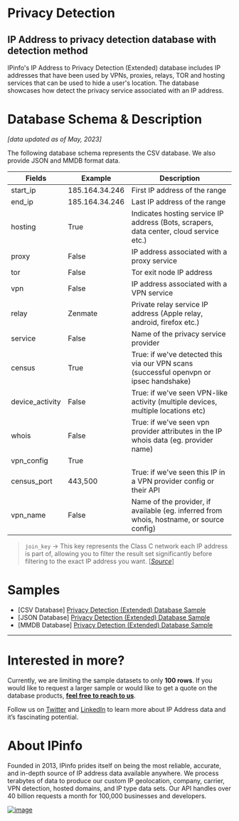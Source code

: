 # Privacy Detection

## IP Address to privacy detection database with detection method

IPinfo's IP Address to Privacy Detection (Extended) database includes IP addresses that have been used by VPNs, proxies, relays, TOR and hosting services that can be used to hide a user's location. The database showcases how detect the privacy service associated with an IP address.

# Database Schema & Description

*[data updated as of May, 2023]*

The following database schema represents the CSV database. We also provide JSON and MMDB format data.

| Fields          | Example        | Description                                                                              |
|-----------------|----------------|------------------------------------------------------------------------------------------|
| start_ip        | 185.164.34.246 | First IP address of the range                                                            |
| end_ip          | 185.164.34.246 | Last IP address of the range                                                             |
| hosting         | True           | Indicates hosting service IP address (Bots, scrapers, data center, cloud service etc.)   |
| proxy           | False          | IP address associated with a proxy service                                               |
| tor             | False          | Tor exit node IP address                                                                 |
| vpn             | False          | IP address associated with a VPN service                                                 |
| relay           | Zenmate        | Private relay service IP address (Apple relay, android, firefox etc.)                    |
| service         | False          | Name of the privacy service provider                                                     |
| census          | True           | True: if we've detected this via our VPN scans (successful openvpn or ipsec handshake)   |
| device_activity | False          | True: if we've seen VPN-like activity (multiple devices, multiple locations etc)         |
| whois           | False          | True: if we've seen vpn provider attributes in the IP whois data (eg. provider name)     |
| vpn_config      | True           |                                                                                          |
| census_port     | 443,500        | True: if we've seen this IP in a VPN provider config or their API                        |
| vpn_name        | False          | Name of the provider, if available (eg. inferred from whois, hostname, or source config) |

> `join_key` → This key represents the Class C network each IP address is part of, allowing you to filter the result set significantly before filtering to the exact IP address you want. [[*Source*](https://ipinfo.io/blog/ingesting-ipinfo-geolocation-data-with-postgresql-13/)]


# Samples

- [CSV Database] [Privacy Detection (Extended) Database Sample](/Privacy%20Detection%20Extendedprivacy_detection_extended_sample.csv)
- [JSON Database] [Privacy Detection (Extended) Database Sample](/Privacy%20Detection%20Extended/privacy_detection_extended_sample.json)
- [MMDB Database] [Privacy Detection (Extended) Database Sample](/Privacy%20Detection%20Extended/privacy_detection_extended_sample.mmdb)

---

# Interested in more?

Currently, we are limiting the sample datasets to only **100 rows**. If you would like to request a larger sample or would like to get a quote on the database products, **[feel free to reach to us](https://ipinfo.io/products/ip-database-download#request_form)**.

Follow us on [Twitter](https://twitter.com/ipinfoio) and [LinkedIn](https://www.linkedin.com/company/ipinfo/) to learn more about IP Address data and it’s fascinating potential.

# About IPinfo

Founded in 2013, IPinfo prides itself on being the most reliable, accurate, and in-depth source of IP address data available anywhere. We process terabytes of data to produce our custom IP geolocation, company, carrier, VPN detection, hosted domains, and IP type data sets. Our API handles over 40 billion requests a month for 100,000 businesses and developers.

[![image](https://avatars3.githubusercontent.com/u/15721521?s=128&u=7bb7dde5c4991335fb234e68a30971944abc6bf3&v=4)](https://ipinfo.io/)
